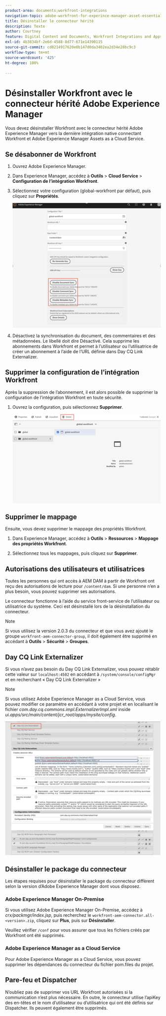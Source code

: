 ```yaml
---
product-area: documents;workfront-integrations
navigation-topic: adobe-workfront-for-experince-manager-asset-essentials
title: Désinstaller le connecteur hérité
description: Texte
author: Courtney
feature: Digital Content and Documents, Workfront Integrations and Apps
exl-id: 4b3834bf-2e6d-4588-8d77-671e14390115
source-git-commit: cd0214917620e0b147d0da3402ea2d34e28bc9c3
workflow-type: tm+mt
source-wordcount: '425'
ht-degree: 100%

---
```


# Désinstaller Workfront avec le connecteur hérité Adobe Experience Manager

Vous devez désinstaller Workfront avec le connecteur hérité Adobe Experience Manager vers la dernière intégration native connectant Workfront et Adobe Experience Manager Assets as a Cloud Service.

## Se désabonner de Workfront

1. Ouvrez Adobe Experience Manager.
1. Dans Experience Manager, accédez à **Outils** > **Cloud Service** > **Configuration de l’intégration Workfront**.
1. Sélectionnez votre configuration (global-workfront par défaut), puis cliquez sur **Propriétés**.

   ![se désabonner de workfront](assets/unsubscribe-from-workfront.png)

1. Désactivez la synchronisation du document, des commentaires et des métadonnées. Le libellé doit dire Désactivé.
Cela supprime les abonnements dans Workfront et permet à l’utilisateur ou l’utilisatrice de créer un abonnement à l’aide de l’URL définie dans Day CQ Link Externalizer.

## Supprimer la configuration de l’intégration Workfront

Après la suppression de l’abonnement, il est alors possible de supprimer la configuration de l’intégration Workfront en toute sécurité.

1. Ouvrez la configuration, puis sélectionnez **Supprimer**.

   ![supprimer la configuration](assets/delete-wf-configuration.png)

## Supprimer le mappage

Ensuite, vous devez supprimer le mappage des propriétés Workfront.

1. Dans Experience Manager, accédez à **Outils** > **Ressources** > **Mappage des propriétés Workfront**.

1. Sélectionnez tous les mappages, puis cliquez sur **Supprimer**.

## Autorisations des utilisateurs et utilisatrices

Toutes les personnes qui ont accès à AEM DAM à partir de Workfront ont reçu des autorisations de lecture pour `/content/dam`. Si une personne n’en a plus besoin, vous pouvez supprimer ses autorisations.

Le connecteur fonctionne à l’aide du service front-service de l’utilisateur ou utilisatrice du système. Ceci est désinstallé lors de la désinstallation du connecteur.

>[!NOTE]
>
>Si vous utilisez la version 2.0.3 du connecteur et que vous avez ajouté le groupe `workfront-aem-connector-group`, il doit également être supprimé en accédant à **Outils** > **Sécurité** > **Groupes**.

## Day CQ Link Externalizer

Si vous n’avez pas besoin du Day CQ Link Externalizer, vous pouvez rétablir cette valeur sur `localhost:4502` en accédant à `/system/console/configMgr` et en recherchant « Day CQ Link Externalizer »

>[!NOTE]
>
>Si vous utilisez Adobe Experience Manager as a Cloud Service, vous pouvez modifier ce paramètre en accédant à votre projet et en localisant le fichier _com.day.cq.commons.impl.ExternalizerImpl.xml_ inside _ui.apps/src/main/content/jcr_root/apps/mysite/config_.

![Day CQ Link Externalizer](assets/Day-CQ-Link-Externalizer.png)

## Désinstaller le package du connecteur

Les étapes requises pour désinstaller le package du connecteur diffèrent selon la version d’Adobe Experience Manager dont vous disposez.

### Adobe Experience Manager On-Premise

Si vous utilisez Adobe Experience Manager On-Premise, accédez à _crx/packmgr/index.jsp_, puis recherchez le `workfront-aem-connector.all-<version>.zip`, cliquez sur **Plus**, puis sur **Désinstaller**.

Veuillez vérifier `/conf` pour vous assurer que tous les fichiers créés par Workfront ont été supprimés.

### Adobe Experience Manager as a Cloud Service

Pour Adobe Experience Manager as a Cloud Service, vous pouvez supprimer les dépendances du connecteur du fichier pom.files du projet.

## Pare-feu et Dispatcher

N’oubliez pas de supprimer vos URL Workfront autorisées si la communication n’est plus nécessaire. En outre, le connecteur utilise l’apiKey des en-têtes et le nom d’utilisateur ou d’utilisatrice qui ont été définis sur Dispatcher. Ils peuvent également être supprimés.
